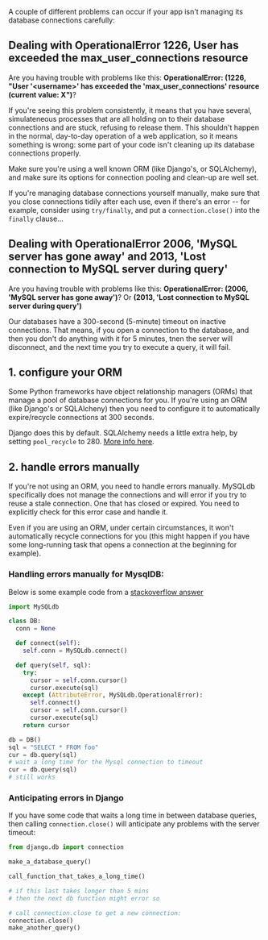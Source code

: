 
<!--
.. title: Managing database connections
.. slug: ManagingDatabaseConnections
.. date: 2015-05-13 14:35:28 UTC+01:00
.. tags:
.. category:
.. link:
.. description:
.. type: text
-->



A couple of different problems can occur if your app isn't managing its database connections carefully: 


## Dealing with OperationalError 1226, User has exceeded the max_user_connections resource


Are you having trouble with problems like this: **OperationalError: (1226, "User '&lt;username&gt;' has exceeded the 'max_user_connections' resource (current value: X")**? 

If you're seeing this problem consistently, it means that you have several,
simulateneous processes that are all holding on to their database connections
and are stuck, refusing to release them. This shouldn't happen in the normal,
day-to-day operation of a web application, so it means something is wrong: some
part of your code isn't cleaning up its database connections properly. 

Make sure you're using a well known ORM (like Django's, or SQLAlchemy), and
make sure its options for connection pooling and clean-up are well set. 

If you're managing database connections yourself manually, make sure that you
close connections tidily after each use, even if there's an error -- for
example, consider using `try/finally`, and put a `connection.close()` into the
`finally` clause... 


## Dealing with OperationalError 2006, 'MySQL server has gone away' and 2013, 'Lost connection to MySQL server during query'

Are you having trouble with problems like this:
**OperationalError: (2006, 'MySQL server has gone away')**? 
Or **(2013, 'Lost connection to MySQL server during query')**

Our databases have a 300-second (5-minute) timeout on inactive connections.
That means, if you open a connection to the database, and then you don't do
anything with it for 5 minutes, tnen the server will disconnect, and the
next time you try to execute a query, it will fail.


## 1. configure your ORM

Some Python frameworks have object relationship managers (ORMs) that manage a
pool of database connections for you. If you're using an ORM (like Django's
or SQLAlcheny) then you need to configure it to automatically expire/recycle
connections at 300 seconds.

Django does this by default.  SQLAlchemy needs a little extra help,
by setting `pool_recycle` to 280.  [More info here](/pages/UsingSQLAlchemywithMySQL/).


## 2. handle errors manually

If you're not using an ORM, you need to handle errors manually. MySQLdb
specifically does not manage the connections and will error if you try to reuse
a stale connection. One that has closed or expired. You need to explicitly
check for this error case and handle it. 

Even if you are using an ORM, under certain circumstances, it won't automatically
recycle connections for you (this might happen if you have some long-running task
that opens a connection at the beginning for example).


### Handling errors manually for MysqlDB:

Below is some example code from a [stackoverflow answer](//stackoverflow.com/questions/207981/how-to-enable-mysql-client-auto-re-connect-with-mysqldb)

```python
import MySQLdb

class DB:
  conn = None

  def connect(self):
    self.conn = MySQLdb.connect()

  def query(self, sql):
    try:
      cursor = self.conn.cursor()
      cursor.execute(sql)
    except (AttributeError, MySQLdb.OperationalError):
      self.connect()
      cursor = self.conn.cursor()
      cursor.execute(sql)
    return cursor

db = DB()
sql = "SELECT * FROM foo"
cur = db.query(sql)
# wait a long time for the Mysql connection to timeout
cur = db.query(sql)
# still works
```


### Anticipating errors in Django

If you have some code that waits a long time in between database queries,
then calling `connection.close()` will anticipate any problems with the
server timeout:

```python
from django.db import connection

make_a_database_query()

call_function_that_takes_a_long_time()

# if this last takes longer than 5 mins
# then the next db function might error so

# call connection.close to get a new connection:
connection.close()
make_another_query()
```


